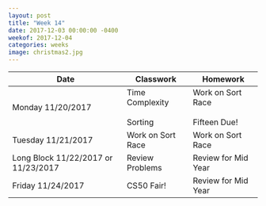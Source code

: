 ```yaml
---
layout: post
title: "Week 14"
date: 2017-12-03 00:00:00 -0400
weekof: 2017-12-04
categories: weeks
image: christmas2.jpg
---
```


|Date                        |Classwork|Homework|
|----------------------------|---------|--------|
|Monday 11/20/2017           | Time Complexity <br><br> Sorting | Work on Sort Race <br><br> Fifteen Due! |
|Tuesday 11/21/2017          | Work on Sort Race | Work on Sort Race |
|Long Block 11/22/2017 or 11/23/2017 | Review Problems | Review for Mid Year |
|Friday 11/24/2017           | CS50 Fair! | Review for Mid Year |
